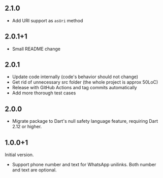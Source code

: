 ## 2.1.0

* Add URI support as `asUri` method

## 2.0.1+1

* Small README change

## 2.0.1

* Update code internally (code's behavior should not change)
* Get rid of unnecessary src folder (the whole project is approx 50LoC)
* Release with GitHub Actions and tag commits automatically
* Add more thorough test cases

## 2.0.0

* Migrate package to Dart's null safety language feature, requiring Dart 2.12 or higher.

## 1.0.0+1

Initial version.

* Support phone number and text for WhatsApp unilinks. Both number and text are optional.
